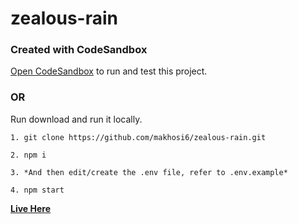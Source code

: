 # zealous-rain

### Created with CodeSandbox

[Open CodeSandbox](https://codesandbox.io/s/github/makhosi6/zealous-rain) to run and test this project.

### OR

Run download and run it locally. 

```
1. git clone https://github.com/makhosi6/zealous-rain.git

2. npm i

3. *And then edit/create the .env file, refer to .env.example*

4. npm start
```

**[Live Here]()**